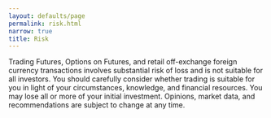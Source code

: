 ```yaml
---
layout: defaults/page
permalink: risk.html
narrow: true
title: Risk
---
```


Trading Futures, Options on Futures, and retail off-exchange foreign currency transactions involves substantial risk of loss and is not suitable for all investors. You should carefully consider whether trading is suitable for you in light of your circumstances, knowledge, and financial resources. You may lose all or more of your initial investment. Opinions, market data, and recommendations are subject to change at any time.